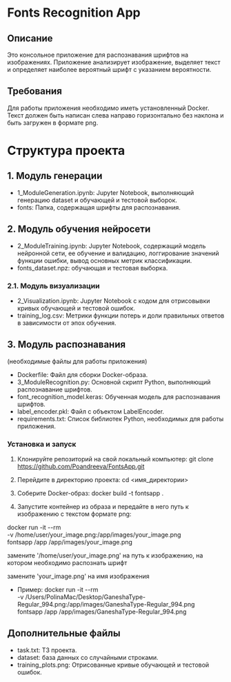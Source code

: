 # Fonts Recognition App
## Описание
Это консольное приложение для распознавания шрифтов на изображениях. Приложение анализирует изображение, выделяет текст и определяет наиболее вероятный шрифт с указанием вероятности.

## Требования
Для работы приложения необходимо иметь установленный Docker. Текст должен быть написан слева направо горизонтально без наклона и быть загружен в формате png.

# Структура проекта 
## 1. Модуль генерации
- 1_ModuleGeneration.ipynb: Jupyter Notebook, выполняющий генерацию dataset и обучающей и тестовой выборок.
- fonts: Папка, содержащая шрифты для распознавания.

## 2. Модуль обучения нейросети
- 2_ModuleTraining.ipynb: Jupyter Notebook, содержащий модель нейронной сети, ее обучение и валидацию, логгирование значений функции ошибки, вывод основных метрик классификации.
- fonts_dataset.npz: обучающая и тестовая выборка.

### 2.1. Модуль визуализации
- 2_Visualization.ipynb: Jupyter Notebook с кодом для отрисовывки кривых обучающей и тестовой ошибок.
- training_log.csv: Метрики функции потерь и доли правильных ответов в зависимости от эпох обучения.

## 3. Модуль распознавания
(необходимые файлы для работы приложения)
- Dockerfile: Файл для сборки Docker-образа.
- 3_ModuleRecognition.py: Основной скрипт Python, выполняющий распознавание шрифтов.
- font_recognition_model.keras: Обученная модель для распознавания шрифтов.
- label_encoder.pkl: Файл с объектом LabelEncoder.
- requirements.txt: Список библиотек Python, необходимых для работы приложения.

### Установка и запуск
1. Клонируйте репозиторий на свой локальный компьютер:
git clone https://github.com/Poandreeva/FontsApp.git

2. Перейдите в директорию проекта: 
cd <имя_директории>

3. Соберите Docker-образ:
docker build -t fontsapp .

4. Запустите контейнер из образа и передайте в него путь к изображению с текстом формате png:

docker run -it --rm \
  -v /home/user/your_image.png:/app/images/your_image.png \
  fontsapp /app /app/images/your_image.png

замените '/home/user/your_image.png' на путь к изображению, на котором необходимо распознать шрифт 

замените 'your_image.png' на имя изображения

* Пример:
  docker run -it --rm \
  -v /Users/PolinaMac/Desktop/GaneshaType-Regular_994.png:/app/images/GaneshaType-Regular_994.png \
  fontsapp /app /app/images/GaneshaType-Regular_994.png

## Дополнительные файлы
- task.txt: ТЗ проекта.
- dataset: база данных со случайными строками.
- training_plots.png: Отрисованные кривые обучающей и тестовой ошибок.
